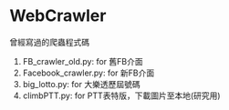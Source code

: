 # WebCrawler
曾經寫過的爬蟲程式碼
1. FB_crawler_old.py: for 舊FB介面
2. Facebook_crawler.py: for 新FB介面
3. big_lotto.py: for 大樂透歷屆號碼
4. climbPTT.py: for PTT表特版，下載圖片至本地(研究用)
